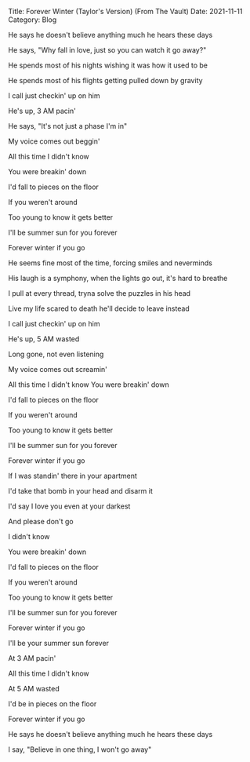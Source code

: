 Title: Forever Winter (Taylor's Version) (From The Vault) 
Date: 2021-11-11
Category: Blog

He says he doesn't believe anything much he hears these days

He says, "Why fall in love, just so you can watch it go away?"

He spends most of his nights wishing it was how it used to be

He spends most of his flights getting pulled down by gravity

I call just checkin' up on him

He's up, 3 AM pacin'

He says, "It's not just a phase I'm in"

My voice comes out beggin'

All this time I didn't know

You were breakin' down

I'd fall to pieces on the floor

If you weren't around

Too young to know it gets better

I'll be summer sun for you forever

Forever winter if you go

He seems fine most of the time, forcing smiles and neverminds

His laugh is a symphony, when the lights go out, it's hard to breathe

I pull at every thread, tryna solve the puzzles in his head

Live my life scared to death he'll decide to leave instead

I call just checkin' up on him

He's up, 5 AM wasted

Long gone, not even listening

My voice comes out screamin'

All this time I didn't know
You were breakin' down

I'd fall to pieces on the floor

If you weren't around

Too young to know it gets better

I'll be summer sun for you forever

Forever winter if you go

If I was standin' there in your apartment

I'd take that bomb in your head and disarm it

I'd say I love you even at your darkest

And please don't go

I didn't know

You were breakin' down

I'd fall to pieces on the floor

If you weren't around

Too young to know it gets better

I'll be summer sun for you forever

Forever winter if you go

I'll be your summer sun forever

At 3 AM pacin'

All this time I didn't know

At 5 AM wasted

I'd be in pieces on the floor

Forever winter if you go

He says he doesn't believe anything much he hears these days

I say, "Believe in one thing, I won't go away"